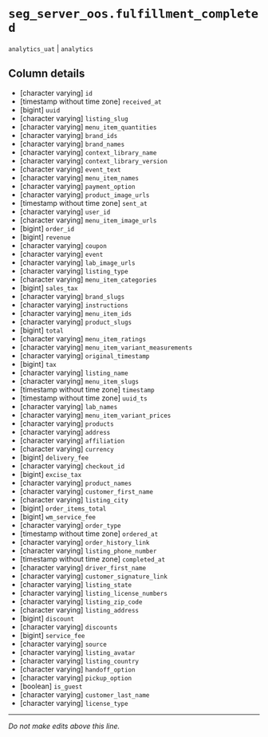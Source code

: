 # `seg_server_oos.fulfillment_completed`
`analytics_uat` | `analytics`

## Column details
* [character varying] `id`
* [timestamp without time zone] `received_at`
* [bigint]    `uuid`
* [character varying] `listing_slug`
* [character varying] `menu_item_quantities`
* [character varying] `brand_ids`
* [character varying] `brand_names`
* [character varying] `context_library_name`
* [character varying] `context_library_version`
* [character varying] `event_text`
* [character varying] `menu_item_names`
* [character varying] `payment_option`
* [character varying] `product_image_urls`
* [timestamp without time zone] `sent_at`
* [character varying] `user_id`
* [character varying] `menu_item_image_urls`
* [bigint]    `order_id`
* [bigint]    `revenue`
* [character varying] `coupon`
* [character varying] `event`
* [character varying] `lab_image_urls`
* [character varying] `listing_type`
* [character varying] `menu_item_categories`
* [bigint]    `sales_tax`
* [character varying] `brand_slugs`
* [character varying] `instructions`
* [character varying] `menu_item_ids`
* [character varying] `product_slugs`
* [bigint]    `total`
* [character varying] `menu_item_ratings`
* [character varying] `menu_item_variant_measurements`
* [character varying] `original_timestamp`
* [bigint]    `tax`
* [character varying] `listing_name`
* [character varying] `menu_item_slugs`
* [timestamp without time zone] `timestamp`
* [timestamp without time zone] `uuid_ts`
* [character varying] `lab_names`
* [character varying] `menu_item_variant_prices`
* [character varying] `products`
* [character varying] `address`
* [character varying] `affiliation`
* [character varying] `currency`
* [bigint]    `delivery_fee`
* [character varying] `checkout_id`
* [bigint]    `excise_tax`
* [character varying] `product_names`
* [character varying] `customer_first_name`
* [character varying] `listing_city`
* [bigint]    `order_items_total`
* [bigint]    `wm_service_fee`
* [character varying] `order_type`
* [timestamp without time zone] `ordered_at`
* [character varying] `order_history_link`
* [character varying] `listing_phone_number`
* [timestamp without time zone] `completed_at`
* [character varying] `driver_first_name`
* [character varying] `customer_signature_link`
* [character varying] `listing_state`
* [character varying] `listing_license_numbers`
* [character varying] `listing_zip_code`
* [character varying] `listing_address`
* [bigint]    `discount`
* [character varying] `discounts`
* [bigint]    `service_fee`
* [character varying] `source`
* [character varying] `listing_avatar`
* [character varying] `listing_country`
* [character varying] `handoff_option`
* [character varying] `pickup_option`
* [boolean]   `is_guest`
* [character varying] `customer_last_name`
* [character varying] `license_type`

-------------------------------------------------------------------------------
*Do not make edits above this line.*
